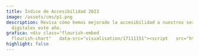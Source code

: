 ```yaml
---
title: Índice de Accesibilidad 2023
image: /assets/cms/p1.png
description: Revisa cómo hemos mejorado la accesibilidad a nuestros servicios
  digitales este año.
grafica: <div class="flourish-embed
  flourish-chart"   data-src="visualisation/17111151"><script   src="https://public.flourish.studio/resources/embed.js"></script></div>
highlight: false
---
```

